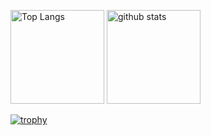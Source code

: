 <p align="left"> 
  <img alt="Top Langs" height="150px" src="https://github-readme-stats.vercel.app/api/top-langs/?username=Fly0w&layout=compact&show_icons=true&theme=radical" />
  <img alt="github stats" height="150px" src="https://github-readme-stats.vercel.app/api?username=Fly0w&theme=radical&show_icons=ture" />
</p>

[![trophy](https://github-profile-trophy.vercel.app/?username=Fly0w&theme=radical&column=7&rank=-C
)](https://github.com/ryo-ma/github-profile-trophy)

